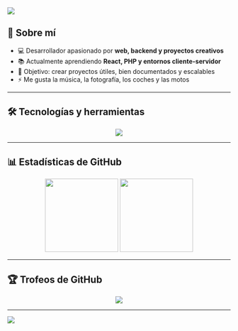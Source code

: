 <!-- Banner animado -->
<img src="https://capsule-render.vercel.app/api?type=waving&color=0:1e3c72,100:2a5298&height=180&section=header&text=¡Hola!%20Soy%20Izhan%20👋&fontSize=40&fontColor=fff&animation=fadeIn&fontAlignY=35"/>

## 🚀 Sobre mí  
- 💻 Desarrollador apasionado por **web, backend y proyectos creativos**  
- 📚 Actualmente aprendiendo **React, PHP y entornos cliente-servidor**  
- 🎯 Objetivo: crear proyectos útiles, bien documentados y escalables  
- ⚡ Me gusta la música, la fotografía, los coches y las motos  

---

## 🛠️ Tecnologías y herramientas  
<p align="center">
  <img src="https://skillicons.dev/icons?i=html,css,js,ts,php,react,angular,tailwind,wordpress,mysql,git,github,vscode,figma,linux" />
</p>

---

## 📊 Estadísticas de GitHub  
<p align="center">
  <img src="https://github-readme-stats.vercel.app/api?username=izhanlaraagarcia&show_icons=true&theme=tokyonight&hide_border=true" height="165" />
  <img src="https://github-readme-stats.vercel.app/api/top-langs/?username=izhanlaraagarcia&layout=compact&theme=tokyonight&hide_border=true" height="165" />
</p>

---

## 🏆 Trofeos de GitHub  
<p align="center">
  <img src="https://github-profile-trophy.vercel.app/?username=izhanlaraagarcia&theme=tokyonight&margin-w=15&margin-h=15&row=1&no-bg=true" />
</p>

---

<!-- Footer animado -->
<img src="https://capsule-render.vercel.app/api?type=waving&color=0:1e3c72,100:2a5298&height=120&section=footer"/>


